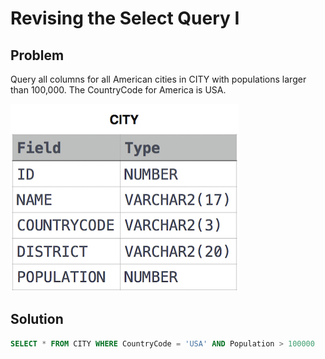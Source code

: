 # Revising the Select Query I

## Problem

Query all columns for all American cities in CITY with populations larger than 100,000. The CountryCode for America is USA. 

![CITY](https://github.com/MaheshMitikiri/github.io/blob/master/SQL/Hackerrank/Images/1.jpg)

## Solution

```SQL
SELECT * FROM CITY WHERE CountryCode = 'USA' AND Population > 100000
```
